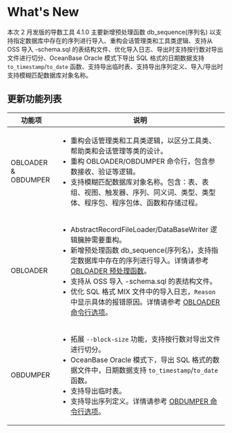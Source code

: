 # What's New

本次 2 月发版的导数工具 4.1.0 主要新增预处理函数 db_sequence(序列名) 以支持指定数据库中存在的序列进行导入、重构会话管理类和工具类逻辑、支持从 OSS 导入 -schema.sql 的表结构文件、优化导入日志、导出时支持按行数对导出文件进行切分、OceanBase Oracle 模式下导出 SQL 格式的日期数据支持 `to_timestamp`/`to_date` 函数、支持导出临时表、支持导出序列定义、导入/导出时支持模糊匹配数据库对象名称。

## 更新功能列表

|   功能项    | 说明 |
|----------|---------|
|OBLOADER & OBDUMPER|<ul><li>重构会话管理类和工具类逻辑，以区分工具类、帮助类和会话管理等类的设计。 </li><li>重构 OBLOADER/OBDUMPER 命令行，包含参数接收、验证等逻辑。</li><li>支持模糊匹配数据库对象名称。包含：表、表组、视图、触发器、序列、同义词、类型、类型体、程序包、程序包体、函数和存储过程。</li></ul>|
| OBLOADER | <ul><li>AbstractRecordFileLoader/DataBaseWriter 逻辑臃肿需要重构。</li><li> 新增预处理函数 db_sequence(序列名)，支持指定数据库中存在的序列进行导入。详情请参考 [OBLOADER 预处理函数](5.OBLOADER/3.obloader-data-processing/2.obloader-preprocessing-functions.md)。</li><li>支持从 OSS 导入 -schema.sql 的表结构文件。</li><li>优化 SQL 格式 MIX 文件中的导入日志，`Reason` 中显示具体的报错原因。详情请参考 [OBLOADER 命令行选项](5.OBLOADER/2.obloader-command-line-options.md)。</li> </ul> |
| OBDUMPER | <ul><li>拓展 `--block-size` 功能，支持按行数对导出文件进行切分。 </li><li> OceanBase Oracle 模式下，导出 SQL 格式的数据文件中，日期数据支持 `to_timestamp`/`to_date` 函数。</li><li>支持导出临时表。</li><li>支持导出序列定义。详情请参考 [OBDUMPER 命令行选项](6.OBDUMPER/2.obdumper-command-line-options.md)。</li></ul>|
